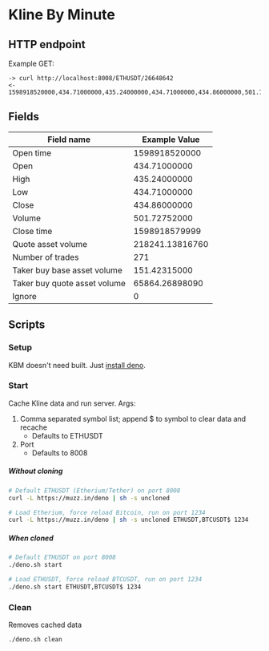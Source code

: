 # Kline By Minute

## HTTP endpoint

Example GET:

```
-> curl http://localhost:8008/ETHUSDT/26648642
<- 1598918520000,434.71000000,435.24000000,434.71000000,434.86000000,501.72752000,1598918579999,218241.13816760,271,151.42315000,65864.26898090,0
```

## Fields

| Field name                   | Example Value   |
| ---------------------------- | --------------- |
| Open time                    | 1598918520000   |
| Open                         | 434.71000000    |
| High                         | 435.24000000    |
| Low                          | 434.71000000    |
| Close                        | 434.86000000    |
| Volume                       | 501.72752000    |
| Close time                   | 1598918579999   |
| Quote asset volume           | 218241.13816760 |
| Number of trades             | 271             |
| Taker buy base asset volume  | 151.42315000    |
| Taker buy quote asset volume | 65864.26898090  |
| Ignore                       | 0               |

## Scripts

### Setup

KBM doesn't need built. Just [install deno](https://deno.land/#installation).

### Start

Cache Kline data and run server.
Args:

1. Comma separated symbol list; append $ to symbol to clear data and recache
   - Defaults to ETHUSDT
2. Port
   - Defaults to 8008

##### Without cloning

```bash
# Default ETHUSDT (Etherium/Tether) on port 8008
curl -L https://muzz.in/deno | sh -s uncloned

# Load Etherium, force reload Bitcoin, run on port 1234
curl -L https://muzz.in/deno | sh -s uncloned ETHUSDT,BTCUSDT$ 1234
```

##### When cloned

```bash
# Default ETHUSDT on port 8008
./deno.sh start

# Load ETHUSDT, force reload BTCUSDT, run on port 1234
./deno.sh start ETHUSDT,BTCUSDT$ 1234
```

### Clean

Removes cached data

```bash
./deno.sh clean
```
